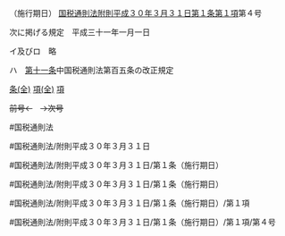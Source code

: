 （施行期日）
[国税通則法附則平成３０年３月３１日第１条第１項](国税通則法＿＿＿＿附則平成３０年３月３１日第１条第１項)第４号

次に掲げる規定　平成三十一年一月一日

イ及びロ　略

ハ　[第十一条](国税通則法＿＿＿＿附則平成３０年３月３１日第１１条第１項)中国税通則法第百五条の改正規定

[条(全)](国税通則法＿＿＿＿附則平成３０年３月３１日第１条_.md)    [項(全)](国税通則法＿＿＿＿附則平成３０年３月３１日第１条第１項_.md)    [項](国税通則法＿＿＿＿附則平成３０年３月３１日第１条第１項.md)

~~前号←~~　~~→次号~~

#国税通則法

#国税通則法/附則平成３０年３月３１日

#国税通則法/附則平成３０年３月３１日/第１条（施行期日）

#国税通則法/附則平成３０年３月３１日/第１条（施行期日）

#国税通則法/附則平成３０年３月３１日/第１条（施行期日）/第１項

#国税通則法/附則平成３０年３月３１日/第１条（施行期日）/第１項/第４号

